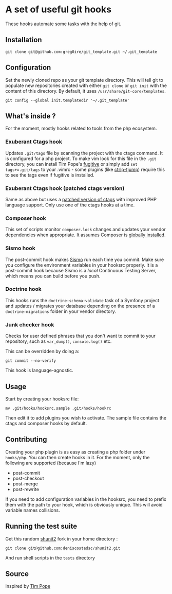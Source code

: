 # A set of useful git hooks

These hooks automate some tasks with the help of git.

## Installation

    git clone git@github.com:greg0ire/git_template.git ~/.git_template

## Configuration

Set the newly cloned repo as your git template directory. This will tell git to
populate new repositories created with either `git clone` or `git init` with
the content of this directory. By default, it uses `/usr/share/git-core/templates`.

    git config --global init.templatedir '~/.git_template'

## What's inside ?

For the moment, mostly hooks related to tools from the php ecosystem.

### Exuberant Ctags hook

Updates `.git/tags` file by scanning the project with the ctags command. It is
configured for a php project. To make vim look for this file in the `.git`
directory, you can install Tim Pope's [fugitive][4] or simply add
`set tags+=.git/tags` to your .vimrc - some plugins (like [ctrlp-tjump][5])
require this to see the tags even if fugitive is installed.

### Exuberant Ctags hook (patched ctags version)

Same as above but uses a [patched version of ctags][6] with improved PHP language
support. Only use one of the ctags hooks at a time.

### Composer hook

This set of scripts monitor `composer.lock` changes and updates your vendor
dependencies when appropriate. It assumes Composer is [globally installed][1].

### Sismo hook

The post-commit hook makes [Sismo][2] run each time you commit. Make sure you
configure the environment variables in your hooksrc properly. It is a post-commit
hook because Sismo is a *local* Continuous Testing Server, which means you can
build before you push.

### Doctrine hook

This hooks runs the `doctrine:schema:validate` task of a Symfony project and
updates / migrates your database depending on the presence of a
`doctrine-migrations` folder in your vendor directory.

### Junk checker hook

Checks for user defined phrases that you don't want to commit to your
repository, such as `var_dump()`, `console.log()` etc.

This can be overridden by doing a:

    git commit --no-verify

This hook is language-agnostic.

## Usage

Start by creating your hooksrc file:

    mv .git/hooks/hooksrc.sample .git/hooks/hookrc

Then edit it to add plugins you wish to activate. The sample file contains the
ctags and composer hooks by default.

## Contributing

Creating your php plugin is as easy as creating a php folder under `hooks/php`.
You can then create hooks in it. For the moment, only the following are supported
(because I'm lazy)

* post-commit
* post-checkout
* post-merge
* post-rewrite

If you need to add configuration variables in the hooksrc, you need to prefix
them with the path to your hook, which is obviously unique. This will avoid
variable names collisions.

## Running the test suite

Get this random [shunit2][7] fork in your home directory :

    git clone git@github.com:deniscostadsc/shunit2.git

And run shell scripts in the `tests` directory

## Source

Inspired by [Tim Pope][3]

[1]: https://github.com/composer/composer#global-installation-of-composer-manual
[2]: http://sismo.sensiolabs.org/ "A local Continuous Testing Server"
[3]: http://tbaggery.com/2011/08/08/effortless-ctags-with-git.html
[4]: https://github.com/tpope/vim-fugitive
[5]: https://github.com/ivalkeen/vim-ctrlp-tjump
[6]: https://github.com/shawncplus/phpcomplete.vim/wiki/Patched-ctags
[7]: https://code.google.com/p/shunit2/
